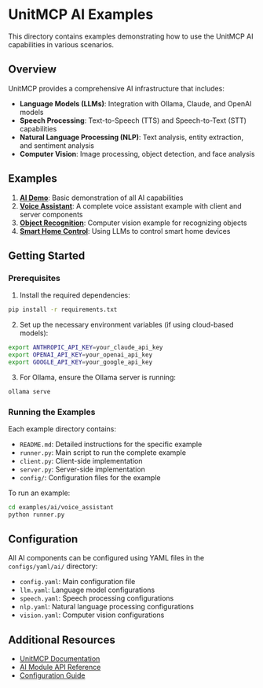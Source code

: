 # UnitMCP AI Examples

This directory contains examples demonstrating how to use the UnitMCP AI capabilities in various scenarios.

## Overview

UnitMCP provides a comprehensive AI infrastructure that includes:

- **Language Models (LLMs)**: Integration with Ollama, Claude, and OpenAI models
- **Speech Processing**: Text-to-Speech (TTS) and Speech-to-Text (STT) capabilities
- **Natural Language Processing (NLP)**: Text analysis, entity extraction, and sentiment analysis
- **Computer Vision**: Image processing, object detection, and face analysis

## Examples

1. **[AI Demo](ai_demo.py)**: Basic demonstration of all AI capabilities
2. **[Voice Assistant](voice_assistant/)**: A complete voice assistant example with client and server components
3. **[Object Recognition](object_recognition/)**: Computer vision example for recognizing objects
4. **[Smart Home Control](smart_home/)**: Using LLMs to control smart home devices

## Getting Started

### Prerequisites

1. Install the required dependencies:

```bash
pip install -r requirements.txt
```

2. Set up the necessary environment variables (if using cloud-based models):

```bash
export ANTHROPIC_API_KEY=your_claude_api_key
export OPENAI_API_KEY=your_openai_api_key
export GOOGLE_API_KEY=your_google_api_key
```

3. For Ollama, ensure the Ollama server is running:

```bash
ollama serve
```

### Running the Examples

Each example directory contains:

- `README.md`: Detailed instructions for the specific example
- `runner.py`: Main script to run the complete example
- `client.py`: Client-side implementation
- `server.py`: Server-side implementation
- `config/`: Configuration files for the example

To run an example:

```bash
cd examples/ai/voice_assistant
python runner.py
```

## Configuration

All AI components can be configured using YAML files in the `configs/yaml/ai/` directory:

- `config.yaml`: Main configuration file
- `llm.yaml`: Language model configurations
- `speech.yaml`: Speech processing configurations
- `nlp.yaml`: Natural language processing configurations
- `vision.yaml`: Computer vision configurations

## Additional Resources

- [UnitMCP Documentation](https://unitmcp.readthedocs.io/)
- [AI Module API Reference](https://unitmcp.readthedocs.io/en/latest/api/ai.html)
- [Configuration Guide](https://unitmcp.readthedocs.io/en/latest/guides/configuration.html)
